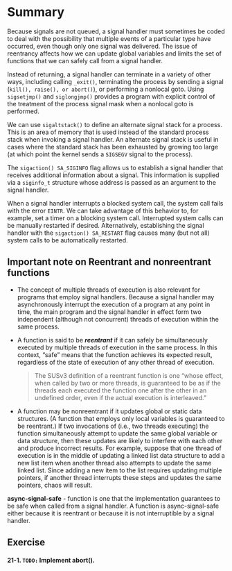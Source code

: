 # Summary

Because signals are not queued, a signal handler must sometimes be coded to deal with the possibility that multiple events of a particular type have occurred, even though only one signal was delivered. The issue of reentrancy affects how we can update global variables and limits the set of functions that we can safely call from a signal handler.

Instead of returning, a signal handler can terminate in a variety of other ways, including calling `_exit()`, terminating the process by sending a signal (`kill(), raise(), or abort()`), or performing a nonlocal goto. Using `sigsetjmp()` and `siglongjmp()` provides a program with explicit control of the treatment of the process signal mask when a nonlocal goto is performed.

We can use `sigaltstack()` to define an alternate signal stack for a process. This is an area of memory that is used instead of the standard process stack when invoking a signal handler. An alternate signal stack is useful in cases where the standard stack has been exhausted by growing too large (at which point the kernel sends a `SIGSEGV` signal to the process).

The `sigaction() SA_SIGINFO` flag allows us to establish a signal handler that receives additional information about a signal. This information is supplied via a `siginfo_t` structure whose address is passed as an argument to the signal handler.

When a signal handler interrupts a blocked system call, the system call fails with the error `EINTR`. We can take advantage of this behavior to, for example, set a timer on a blocking system call. Interrupted system calls can be manually restarted if desired. Alternatively, establishing the signal handler with the `sigaction() SA_RESTART` flag causes many (but not all) system calls to be automatically restarted.

## Important note on Reentrant and nonreentrant functions
- The concept of multiple threads of execution is also relevant for programs that employ signal handlers. Because a signal handler may asynchronously interrupt the execution of a program at any point in time, the main program and the signal handler in effect form two independent (although not concurrent) threads of execution within the same process.
- A function is said to be **_reentrant_** if it can safely be simultaneously executed by multiple threads of execution in the same process. In this context, “safe” means that the function achieves its expected result, regardless of the state of execution of any other thread of execution.

  > The SUSv3 definition of a reentrant function is one “whose effect, when called by two or more threads, is guaranteed to be as if the threads each executed the function one after the other in an undefined order, even if the actual execution is interleaved.”

- A function may be nonreentrant if it updates global or static data structures. (A function that employs only local variables is guaranteed to be reentrant.) If two invocations of (i.e., two threads executing) the function simultaneously attempt to update the same global variable or data structure, then these updates are likely to interfere with each other and produce incorrect results. For example, suppose that one thread of execution is in the middle of updating a linked list data structure to add a new list item when another thread also attempts to update the same linked list. Since adding a new item to the list requires updating multiple pointers, if another thread interrupts these steps and updates the same pointers, chaos will result.

**async-signal-safe** - function is one that the implementation guarantees to be safe when called from a signal handler. A function is async-signal-safe either because it is reentrant or because it is not interruptible by a signal handler.



## Exercise

#### 21-1. `TODO:` Implement abort().

